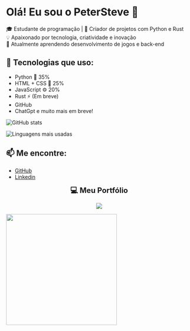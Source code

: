 # Olá! Eu sou o PeterSteve 👋

🎓 Estudante de programação | 🔧 Criador de projetos com Python e Rust  
💡 Apaixonado por tecnologia, criatividade e inovação  
🌱 Atualmente aprendendo desenvolvimento de jogos e back-end

## 🚀 Tecnologias que uso:
- Python 🐍 35%
- HTML + CSS 🎨 25%
- JavaScript ⚙️ 20%
- Rust ⚡ (Em breve)
- GitHub
- ChatGpt
e muito mais em breve!

![GitHub stats](https://github-readme-stats.vercel.app/api?username=PeterSteve234&show_icons=true&theme=radical)

![Linguagens mais usadas](https://github-readme-stats.vercel.app/api/top-langs/?username=PeterSteve234&layout=compact&theme=radical)


## 📫 Me encontre:
- [GitHub](https://github.com/PeterSteve234)
- [Linkedin](https://www.linkedin.com/in/pedro-henrique-esteves-neto-5379b1258/)
<p align="center">
  <strong><span style="font-size:20px"> 💻 Meu Portfólio <p>
                     
  </p> </span></strong>
</p>

<p align="center">
  <a href="https://pedroesteves.netlify.app" target="_blank">
    <img src="https://img.shields.io/badge/🌐 Meu Site -pedroesteves.netlify.app-0d1117?style=for-the-badge&logo=google-chrome&logoColor=white&color=blue" />
  </a>
</p>



<img src="https://media.giphy.com/media/qgQUggAC3Pfv687qPC/giphy.gif" width="300"/>




<!--
**PeterSteve234/PeterSteve234** is a ✨ _special_ ✨ repository because its `README.md` (this file) appears on your GitHub profile.

Here are some ideas to get you started:

- 🔭 I’m currently working on ...
- 🌱 I’m currently learning ...
- 👯 I’m looking to collaborate on ...
- 🤔 I’m looking for help with ...
- 💬 Ask me about ...
- 📫 How to reach me: ...
- 😄 Pronouns: ...
- ⚡ Fun fact: ...
-->

